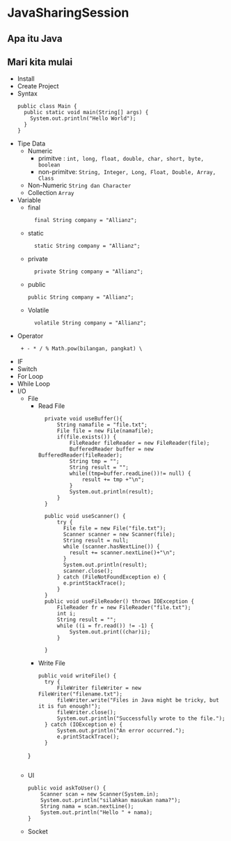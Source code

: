 # JavaSharingSession
## Apa itu Java
###
## Mari kita mulai
- Install
- Create Project
- Syntax
    ```
    public class Main {
      public static void main(String[] args) {
        System.out.println("Hello World");
      }
    }
  ```
- Tipe Data
    - Numeric
      - primitve : ```int, long, float, double, char, short, byte, boolean ```
      - non-primitve: ```String, Integer, Long, Float, Double, Array, Class```
    - Non-Numeric
      ```String dan Character```
    - Collection
      ```Array```
- Variable
    - final
      ```
        final String company = "Allianz";
      ```
    - static
      ```
        static String company = "Allianz";
      ```
    - private
      ```
        private String company = "Allianz";
      ```
    - public
        ```
        public String company = "Allianz";
      ```
    - Volatile
      ```
        volatile String company = "Allianz";
      ```
- Operator
  ```
   + - * / % Math.pow(bilangan, pangkat) \
  ```
- IF
- Switch
- For Loop
- While Loop
- I/O
  - File
    - Read File
      ```
	    private void useBuffer(){
			String namafile = "file.txt";
			File file = new File(namafile);
			if(file.exists()) {
				FileReader fileReader = new FileReader(file);
				BufferedReader buffer = new BufferedReader(fileReader);
				String tmp = "";
				String result = "";
				while((tmp=buffer.readLine())!= null) {
					result += tmp +"\n";
				}
				System.out.println(result);
			}
	    }

	    public void useScanner() {
		    try {
		      File file = new File("file.txt");
		      Scanner scanner = new Scanner(file);
		      String result = null;
		      while (scanner.hasNextLine()) {
		        result += scanner.nextLine()+"\n";
		      }
		      System.out.println(result);
		      scanner.close();
		    } catch (FileNotFoundException e) {
		      e.printStackTrace();
		    }
	    }
	    public void useFileReader() throws IOException {
			FileReader fr = new FileReader("file.txt");
		    int i;
		    String result = "";
		    while ((i = fr.read()) != -1) {
		    	System.out.print((char)i);
		    }
		    
	    }
      ```
    - Write File
      ```
      public void writeFile() {
		try {
			FileWriter fileWriter = new FileWriter("filename.txt");
			fileWriter.write("Files in Java might be tricky, but it is fun enough!");
			fileWriter.close();
			System.out.println("Successfully wrote to the file.");
		} catch (IOException e) {
			System.out.println("An error occurred.");
			e.printStackTrace();
		}
	}
      ```
  - UI
    ```
    public void askToUser() {
        Scanner scan = new Scanner(System.in);
        System.out.println("silahkan masukan nama?");
        String nama = scan.nextLine();
        System.out.println("Hello " + nama);
    }
    ```
  - Socket
  
